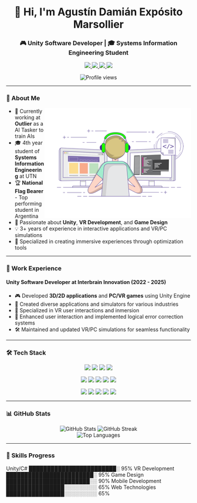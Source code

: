 <div align="center">
  
# 👋 Hi, I'm Agustín Damián Expósito Marsollier

<h3 align="center">🎮 Unity Software Developer | 🎓 Systems Information Engineering Student</h3>

<p align="center">
  <a href="https://agustin-damian-exposito-marsollier-port.webflow.io">
    <img src="https://img.shields.io/badge/Portfolio-FF5722?style=for-the-badge&logo=todoist&logoColor=white" />
  </a>
  <a href="https://www.linkedin.com/in/agustin-damian-exposito-marsollier/">
    <img src="https://img.shields.io/badge/LinkedIn-0077B5?style=for-the-badge&logo=linkedin&logoColor=white" />
  </a>
  <a href="mailto:aexpositomarsollier@gmail.com">
    <img src="https://img.shields.io/badge/Email-D14836?style=for-the-badge&logo=gmail&logoColor=white" />
  </a>
  <a href="https://github.com/AguExposito">
    <img src="https://img.shields.io/badge/GitHub-100000?style=for-the-badge&logo=github&logoColor=white" />
  </a>
</p>

<img src="https://komarev.com/ghpvc/?username=AguExposito&label=Profile%20views&color=0e75b6&style=flat" alt="Profile views" />

</div>

---

### 🚀 About Me

<img align="right" alt="Coding" width="400" src="https://raw.githubusercontent.com/devSouvik/devSouvik/master/gif3.gif">

- 🔭 Currently working at **Outlier** as a AI Tasker to train AIs
- 🎓 4th year student of **Systems Information Engineering** at UTN
- 🏆 **National Flag Bearer** - Top performing student in Argentina
- 🌱 Passionate about **Unity**, **VR Development**, and **Game Design**
- 💡 3+ years of experience in interactive applications and VR/PC simulations
- 🎯 Specialized in creating immersive experiences through optimization tools

---

### 💼 Work Experience

#### **Unity Software Developer** at Interbrain Innovation (2022 - 2025)
- 🎮 Developed **3D/2D applications** and **PC/VR games** using Unity Engine
- 🔧 Created diverse applications and simulators for various industries
- 🚗 Specialized in VR user interactions and inmersion
- 👥 Enhanced user interaction and implemented logical error correction systems
- 🛠️ Maintained and updated VR/PC simulations for seamless functionality

---

### 🛠️ Tech Stack

<p align="center">
  <img src="https://img.shields.io/badge/Unity-100000?style=for-the-badge&logo=unity&logoColor=white" />
  <img src="https://img.shields.io/badge/C%23-239120?style=for-the-badge&logo=c-sharp&logoColor=white" />
  <img src="https://img.shields.io/badge/VR_Development-FF6B6B?style=for-the-badge&logo=oculus&logoColor=white" />
  <img src="https://img.shields.io/badge/Game_Design-4ECDC4?style=for-the-badge&logo=unity&logoColor=white" />
</p>

<p align="center">
  <img src="https://img.shields.io/badge/Git-F05032?style=for-the-badge&logo=git&logoColor=white" />
  <img src="https://img.shields.io/badge/GitHub-181717?style=for-the-badge&logo=github&logoColor=white" />
  <img src="https://img.shields.io/badge/GitLab-FCA121?style=for-the-badge&logo=gitlab&logoColor=white" />
  <img src="https://img.shields.io/badge/Visual_Studio-5C2D91?style=for-the-badge&logo=visual%20studio&logoColor=white" />
  <img src="https://img.shields.io/badge/VS_Code-0078D4?style=for-the-badge&logo=visual%20studio%20code&logoColor=white" />
</p>

<p align="center">
  <img src="https://img.shields.io/badge/Agile-0052CC?style=for-the-badge&logo=agile&logoColor=white" />
  <img src="https://img.shields.io/badge/SCRUM-6DB33F?style=for-the-badge&logo=scrumalliance&logoColor=white" />
  <img src="https://img.shields.io/badge/Waterfall-4285F4?style=for-the-badge&logo=waterfall&logoColor=white" />
  <img src="https://img.shields.io/badge/Jira-0052CC?style=for-the-badge&logo=jira&logoColor=white" />
  <img src="https://img.shields.io/badge/Trello-0079BF?style=for-the-badge&logo=trello&logoColor=white" />
</p>

---

### 📊 GitHub Stats

<div align="center">
  <img src="https://github-readme-stats.vercel.app/api?username=AguExposito&show_icons=true&theme=radical" alt="GitHub Stats" />
  <img src="https://github-readme-streak-stats.herokuapp.com/?user=AguExposito&theme=radical" alt="GitHub Streak" />
</div>

<div align="center">
  <img src="https://github-readme-stats.vercel.app/api/top-langs/?username=AguExposito&layout=compact&theme=radical" alt="Top Languages" />
</div>

---

### 🎯 Skills Progress

Unity/C#             ████████████████████████░   95%
VR Development       ████████████████████████░   95%
Game Design          ███████████████████████░░   90%
Mobile Development   ████████████████░░░░░░░░░   65%
Web Technologies     ████████████████░░░░░░░░░   65%

